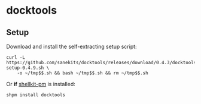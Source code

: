 # docktools

## Setup

Download and install the self-extracting setup script:

```
curl -L https://github.com/sanekits/docktools/releases/download/0.4.3/docktools-setup-0.4.9.sh \
    -o ~/tmp$$.sh && bash ~/tmp$$.sh && rm ~/tmp$$.sh
```


Or **if** [shellkit-pm](https://github.com/sanekits/shellkit-pm) is installed:

    shpm install docktools

##
